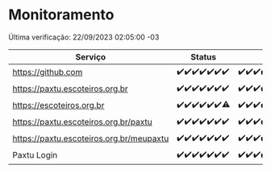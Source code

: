 # Monitoramento

Última verificação: 22/09/2023 02:05:00 -03

|Serviço|Status|Últimas 24h|
|---|---|---|
|https://github.com|<span title="2023-09-15: OK=24">✔️</span><span title="2023-09-16: OK=24">✔️</span><span title="2023-09-17: OK=24">✔️</span><span title="2023-09-18: OK=24">✔️</span><span title="2023-09-19: OK=24">✔️</span><span title="2023-09-20: OK=24">✔️</span><span title="2023-09-21: OK=6">✔️</span>|<span title="21/09/2023 03:08:00 -03 : 200">✔️</span><span title="21/09/2023 04:05:00 -03 : 200">✔️</span><span title="21/09/2023 05:08:00 -03 : 200">✔️</span><span title="21/09/2023 06:06:00 -03 : 200">✔️</span><span title="21/09/2023 07:06:00 -03 : 200">✔️</span><span title="21/09/2023 08:03:00 -03 : 200">✔️</span><span title="21/09/2023 09:11:00 -03 : 200">✔️</span><span title="21/09/2023 10:09:00 -03 : 200">✔️</span><span title="21/09/2023 11:05:00 -03 : 200">✔️</span><span title="21/09/2023 12:03:00 -03 : 200">✔️</span><span title="21/09/2023 13:07:00 -03 : 200">✔️</span><span title="21/09/2023 14:04:00 -03 : 200">✔️</span><span title="21/09/2023 15:08:00 -03 : 200">✔️</span><span title="21/09/2023 16:03:00 -03 : 200">✔️</span><span title="21/09/2023 17:06:00 -03 : 200">✔️</span><span title="21/09/2023 18:04:00 -03 : 200">✔️</span><span title="21/09/2023 19:04:00 -03 : 200">✔️</span><span title="21/09/2023 20:05:00 -03 : 200">✔️</span><span title="21/09/2023 21:28:00 -03 : 200">✔️</span><span title="21/09/2023 22:40:00 -03 : 200">✔️</span><span title="21/09/2023 23:14:00 -03 : 200">✔️</span><span title="22/09/2023 00:06:00 -03 : 200">✔️</span><span title="22/09/2023 01:07:00 -03 : 200">✔️</span><span title="22/09/2023 02:05:00 -03 : 200">✔️</span>|
|https://paxtu.escoteiros.org.br|<span title="2023-09-15: OK=24">✔️</span><span title="2023-09-16: OK=24">✔️</span><span title="2023-09-17: OK=24">✔️</span><span title="2023-09-18: OK=24">✔️</span><span title="2023-09-19: OK=24">✔️</span><span title="2023-09-20: OK=24">✔️</span><span title="2023-09-21: OK=6">✔️</span>|<span title="21/09/2023 03:08:00 -03 : 200">✔️</span><span title="21/09/2023 04:05:00 -03 : 200">✔️</span><span title="21/09/2023 05:08:00 -03 : 200">✔️</span><span title="21/09/2023 06:06:00 -03 : 200">✔️</span><span title="21/09/2023 07:06:00 -03 : 200">✔️</span><span title="21/09/2023 08:03:00 -03 : 200">✔️</span><span title="21/09/2023 09:11:00 -03 : 200">✔️</span><span title="21/09/2023 10:09:00 -03 : 200">✔️</span><span title="21/09/2023 11:05:00 -03 : 200">✔️</span><span title="21/09/2023 12:03:00 -03 : 200">✔️</span><span title="21/09/2023 13:07:00 -03 : 200">✔️</span><span title="21/09/2023 14:04:00 -03 : 200">✔️</span><span title="21/09/2023 15:08:00 -03 : 200">✔️</span><span title="21/09/2023 16:03:00 -03 : 200">✔️</span><span title="21/09/2023 17:06:00 -03 : 200">✔️</span><span title="21/09/2023 18:04:00 -03 : 200">✔️</span><span title="21/09/2023 19:04:00 -03 : 200">✔️</span><span title="21/09/2023 20:05:00 -03 : 200">✔️</span><span title="21/09/2023 21:28:00 -03 : 200">✔️</span><span title="21/09/2023 22:40:00 -03 : 200">✔️</span><span title="21/09/2023 23:14:00 -03 : 200">✔️</span><span title="22/09/2023 00:06:00 -03 : 200">✔️</span><span title="22/09/2023 01:07:00 -03 : 200">✔️</span><span title="22/09/2023 02:05:00 -03 : 200">✔️</span>|
|https://escoteiros.org.br|<span title="2023-09-15: OK=24">✔️</span><span title="2023-09-16: OK=24">✔️</span><span title="2023-09-17: OK=24">✔️</span><span title="2023-09-18: OK=24">✔️</span><span title="2023-09-19: OK=24">✔️</span><span title="2023-09-20: OK=24">✔️</span><span title="2023-09-21: OK=5, Falhas=1">⚠️</span>|<span title="21/09/2023 03:08:00 -03 : 200">✔️</span><span title="21/09/2023 04:05:00 -03 : 200">✔️</span><span title="21/09/2023 05:08:00 -03 : 200">✔️</span><span title="21/09/2023 06:06:00 -03 : 200">✔️</span><span title="21/09/2023 07:06:00 -03 : 200">✔️</span><span title="21/09/2023 08:03:00 -03 : 200">✔️</span><span title="21/09/2023 09:11:00 -03 : 200">✔️</span><span title="21/09/2023 10:09:00 -03 : 200">✔️</span><span title="21/09/2023 11:05:00 -03 : 200">✔️</span><span title="21/09/2023 12:03:00 -03 : 200">✔️</span><span title="21/09/2023 13:07:00 -03 : 200">✔️</span><span title="21/09/2023 14:04:00 -03 : 200">✔️</span><span title="21/09/2023 15:08:00 -03 : 200">✔️</span><span title="21/09/2023 16:03:00 -03 : 200">✔️</span><span title="21/09/2023 17:06:00 -03 : 200">✔️</span><span title="21/09/2023 18:04:00 -03 : 200">✔️</span><span title="21/09/2023 19:04:00 -03 : 200">✔️</span><span title="21/09/2023 20:05:00 -03 : 200">✔️</span><span title="21/09/2023 21:28:00 -03 : 200">✔️</span><span title="21/09/2023 22:40:00 -03 : 200">✔️</span><span title="21/09/2023 23:14:00 -03 : 200">✔️</span><span title="22/09/2023 00:06:00 -03 : 200">✔️</span><span title="22/09/2023 01:07:00 -03 : 200">✔️</span><span title="22/09/2023 02:05:00 -03 : 200">✔️</span>|
|https://paxtu.escoteiros.org.br/paxtu|<span title="2023-09-15: OK=24">✔️</span><span title="2023-09-16: OK=24">✔️</span><span title="2023-09-17: OK=24">✔️</span><span title="2023-09-18: OK=24">✔️</span><span title="2023-09-19: OK=24">✔️</span><span title="2023-09-20: OK=24">✔️</span><span title="2023-09-21: OK=6">✔️</span>|<span title="21/09/2023 03:08:00 -03 : 200">✔️</span><span title="21/09/2023 04:05:00 -03 : 200">✔️</span><span title="21/09/2023 05:08:00 -03 : 200">✔️</span><span title="21/09/2023 06:06:00 -03 : 200">✔️</span><span title="21/09/2023 07:06:00 -03 : 200">✔️</span><span title="21/09/2023 08:03:00 -03 : 200">✔️</span><span title="21/09/2023 09:11:00 -03 : 200">✔️</span><span title="21/09/2023 10:09:00 -03 : 200">✔️</span><span title="21/09/2023 11:05:00 -03 : 200">✔️</span><span title="21/09/2023 12:03:00 -03 : 200">✔️</span><span title="21/09/2023 13:07:00 -03 : 200">✔️</span><span title="21/09/2023 14:04:00 -03 : 200">✔️</span><span title="21/09/2023 15:08:00 -03 : 200">✔️</span><span title="21/09/2023 16:03:00 -03 : 200">✔️</span><span title="21/09/2023 17:06:00 -03 : 200">✔️</span><span title="21/09/2023 18:04:00 -03 : 200">✔️</span><span title="21/09/2023 19:04:00 -03 : 200">✔️</span><span title="21/09/2023 20:05:00 -03 : 200">✔️</span><span title="21/09/2023 21:28:00 -03 : 200">✔️</span><span title="21/09/2023 22:40:00 -03 : 200">✔️</span><span title="21/09/2023 23:14:00 -03 : 200">✔️</span><span title="22/09/2023 00:06:00 -03 : 200">✔️</span><span title="22/09/2023 01:07:00 -03 : 200">✔️</span><span title="22/09/2023 02:05:00 -03 : 200">✔️</span>|
|https://paxtu.escoteiros.org.br/meupaxtu|<span title="2023-09-15: OK=24">✔️</span><span title="2023-09-16: OK=24">✔️</span><span title="2023-09-17: OK=24">✔️</span><span title="2023-09-18: OK=24">✔️</span><span title="2023-09-19: OK=24">✔️</span><span title="2023-09-20: OK=24">✔️</span><span title="2023-09-21: OK=6">✔️</span>|<span title="21/09/2023 03:08:00 -03 : 200">✔️</span><span title="21/09/2023 04:05:00 -03 : 200">✔️</span><span title="21/09/2023 05:08:00 -03 : 200">✔️</span><span title="21/09/2023 06:06:00 -03 : 200">✔️</span><span title="21/09/2023 07:06:00 -03 : 200">✔️</span><span title="21/09/2023 08:03:00 -03 : 200">✔️</span><span title="21/09/2023 09:11:00 -03 : 200">✔️</span><span title="21/09/2023 10:09:00 -03 : 200">✔️</span><span title="21/09/2023 11:05:00 -03 : 200">✔️</span><span title="21/09/2023 12:03:00 -03 : 200">✔️</span><span title="21/09/2023 13:07:00 -03 : 200">✔️</span><span title="21/09/2023 14:04:00 -03 : 200">✔️</span><span title="21/09/2023 15:08:00 -03 : 200">✔️</span><span title="21/09/2023 16:03:00 -03 : 200">✔️</span><span title="21/09/2023 17:06:00 -03 : 200">✔️</span><span title="21/09/2023 18:04:00 -03 : 200">✔️</span><span title="21/09/2023 19:04:00 -03 : 200">✔️</span><span title="21/09/2023 20:05:00 -03 : 200">✔️</span><span title="21/09/2023 21:28:00 -03 : 200">✔️</span><span title="21/09/2023 22:40:00 -03 : 200">✔️</span><span title="21/09/2023 23:14:00 -03 : 200">✔️</span><span title="22/09/2023 00:06:00 -03 : 200">✔️</span><span title="22/09/2023 01:07:00 -03 : 200">✔️</span><span title="22/09/2023 02:05:00 -03 : 200">✔️</span>|
|Paxtu Login|<span title="2023-09-15: OK=24">✔️</span><span title="2023-09-16: OK=24">✔️</span><span title="2023-09-17: OK=24">✔️</span><span title="2023-09-18: OK=24">✔️</span><span title="2023-09-19: OK=24">✔️</span><span title="2023-09-20: OK=24">✔️</span><span title="2023-09-21: OK=6">✔️</span>|<span title="21/09/2023 03:08:00 -03 : 200">✔️</span><span title="21/09/2023 04:06:00 -03 : 200">✔️</span><span title="21/09/2023 05:08:00 -03 : 200">✔️</span><span title="21/09/2023 06:06:00 -03 : 200">✔️</span><span title="21/09/2023 07:06:00 -03 : 200">✔️</span><span title="21/09/2023 08:03:00 -03 : 200">✔️</span><span title="21/09/2023 09:11:00 -03 : 200">✔️</span><span title="21/09/2023 10:09:00 -03 : 200">✔️</span><span title="21/09/2023 11:05:00 -03 : 200">✔️</span><span title="21/09/2023 12:03:00 -03 : 200">✔️</span><span title="21/09/2023 13:07:00 -03 : 200">✔️</span><span title="21/09/2023 14:04:00 -03 : 200">✔️</span><span title="21/09/2023 15:08:00 -03 : 200">✔️</span><span title="21/09/2023 16:03:00 -03 : 200">✔️</span><span title="21/09/2023 17:06:00 -03 : 200">✔️</span><span title="21/09/2023 18:04:00 -03 : 200">✔️</span><span title="21/09/2023 19:04:00 -03 : 200">✔️</span><span title="21/09/2023 20:05:00 -03 : 200">✔️</span><span title="21/09/2023 21:28:00 -03 : 200">✔️</span><span title="21/09/2023 22:40:00 -03 : 200">✔️</span><span title="21/09/2023 23:14:00 -03 : 200">✔️</span><span title="22/09/2023 00:06:00 -03 : 200">✔️</span><span title="22/09/2023 01:07:00 -03 : 200">✔️</span><span title="22/09/2023 02:05:00 -03 : 200">✔️</span>|
